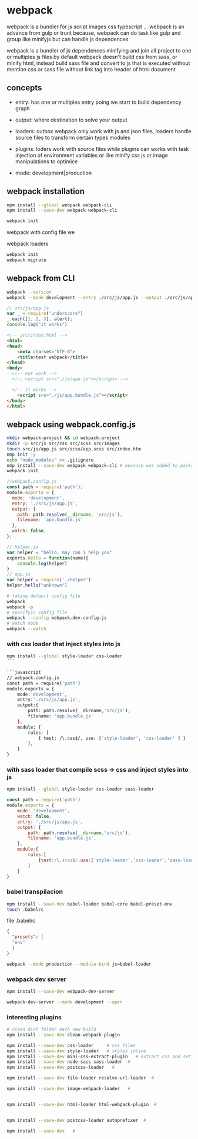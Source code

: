 # webpack

webpack is a bundler for js script images css typescript ... webpack is an advance from gulp or trunt because, webpack can do task like gulp and group like minifyjs but can handle js dependences 

webpack is a bundler of js dependences minifying and join all project to one or multiples js files by default webpack doesn't build css from sass, or minify html, instead build sass file and convert to js that is executed without mention css or sass file without link tag into header of html document


## concepts

- entry: 
has one or multiples entry poing we start to build dependency graph

- output: 
where destination to solve your output 

- loaders: 
outbox webpack only work with js and json files, loaders handle source files to transform certain types modules

- plugins: 
loders work with source files while plugins can works with task injection of environment variables or like minify css js or image manipulations to optimice

- mode: development|production


## webpack installation

```bash
npm install --global webpack webpack-cli
npm install --save-dev webpack webpack-cli 
```

```bash
webpack init 
```

webpack with config file we

webpack loaders

```bash
webpack init
webpack migrate
```

## webpack from CLI

```bash
webpack --version
webpack --mode development --entry ./src/js/app.js --output ./src/js/app.bundle.js
```

```javascript
// src/js/app.js
var _ = require("underscore")
_.each([1, 2, 3], alert);
console.log("it works")
```


```html
<!-- src/index.html -->
<html>
<head>
	<meta charset="UTF-8">
	<title>test webpack</title>
</head>
<body>
  <!-- not work -->
  <!-- <script src="./js/app.js"></script> -->

  <!-- it works -->
	<script src="./js/app.bundle.js"></script>
</body>
</html>
```



## webpack using webpack.config.js

```bash
mkdir webpack-project && cd webpack-project
mkdir -p src/js src/css src/scss src/images
touch src/js/app.js src/scss/app.scss src/index.htm
nmp init -y
echo "node_modules" >> .gitignore
nmp install --save-dev webpack webpack-cli # because was added to package.json
webpack init
```

```javascript
//webpack.config.js
const path = require('path');
module.exports = {
  mode: 'development',
  entry: './src/js/app.js',
  output: {
    path: path.resolve(__dirname, 'src/js'),
    filename: 'app.bundle.js'
  },
  watch: false,
};

// helper.js
var helper = "hello, may can i help you"
exports.hello = function(name){
    console.log(helper)
}
// app.js
var helper = require('./helper')
helper.hello("unknown")
```

```bash
# taking default config file
webpack
webpack -p
# specifyin config file
webpack --config webpack.dev.config.js
# watch mode
webpack --watch
```

### with css loader that inject styles into js

```bash
npm install --global style-loader css-loader
´´´

```javascript
// webpack.config.js
const path = require('path')
module.exports = {
    mode:'development',
    entry:'./src/js/app.js',
    output:{
        path: path.resolve(__dirname,'src/js'),
        filename: 'app.bundle.js'
    },
    module: {
        rules: [
            { test: /\.css$/, use: ['style-loader', 'css-loader' ] }
        ],
    }
}
```

### with sass loader that compile scss -> css and inject styles into js

```bash
npm install --global style-loader css-loader sass-loader
```

```javascript
const path = require('path')
module.exports = {
    mode: 'development',
    watch: false,
    entry: './src/js/app.js',
    output: {
        path: path.resolve(__dirname,'src/js'),
        filename: 'app.bundle.js',
    },
    module:{
        rules:[
            {test:/\.scss$/,use:['style-loader','css-loader','sass-loader']},
        ]
    }
}
```


### babel transpilacion

```bash
npm install --save-dev babel-loader babel-core babel-preset-env
touch .babelrc
```

file .babelrc
```json
{
  "presets": [
  "env"
  ]
}
```

```bash
webpack --mode production --module-bind js=babel-loader
```


### webpack dev server

```bash
npm install --save-dev webpack-dev-server

webpack-dev-server --mode development --open
``` 


### interesting plugins


```bash
# clean dist folder each new build
npm install --save-dev clean-webpack-plugin

npm install --save-dev css-loader     # css files
npm install --save-dev style-loader   # styles inline
npm install --save-dev mini-css-extract-plugin   # extract css and set in css fil
npm install --save-dev node-sass sass-loader  # 
npm install --save-dev postcss-loader   # 

npm install --save-dev file-loader resolve-url-loader  # 

npm install --save-dev image-webpack-loader   # 


npm install --save-dev html-loader html-webpack-plugin  # 


npm install --save-dev postcss-loader autoprefixer  # 

npm install --save-dev   # 




``` 
